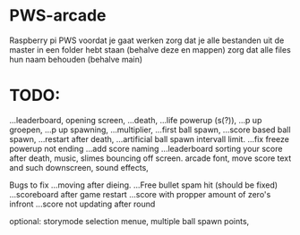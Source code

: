 # PWS-arcade
Raspberry pi PWS 
voordat je gaat werken zorg dat je alle bestanden uit de master in een folder hebt staan (behalve deze en mappen)
zorg dat alle files hun naam behouden (behalve main)

# TODO:
...leaderboard,
opening screen,
...death,
...life powerup (s(?)),
...p up groepen,
...p up spawning,
...multiplier,
...first ball spawn,
...score based ball spawn,
...restart after death,
...artificial ball spawn intervall limit.
...fix freeze powerup not ending
...add score naming
...leaderboard sorting
your score after death,
music,
slimes bouncing off screen. 
arcade font,
move score text and such downscreen,
sound effects,

Bugs to fix
...moving after dieing.
...Free bullet spam hit (should be fixed)
...scoreboard after game restart
...score with propper amount of zero's infront
...score not updating after round

optional:
storymode
selection menue,
multiple ball spawn points,
